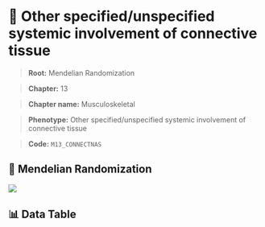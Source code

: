 # 🧪 Other specified/unspecified systemic involvement of connective tissue

> **Root:** Mendelian Randomization

> **Chapter:** 13  

> **Chapter name:** Musculoskeletal

> **Phenotype:** Other specified/unspecified systemic involvement of connective tissue  

> **Code:** `M13_CONNECTNAS`

## 🧬 Mendelian Randomization  

<img src="/MR/Figures/Forward/M13_CONNECTNAS.png"/>

## 📊 Data Table

<CsvTableMRF src="/MR/Data/Forward/M13_CONNECTNAS.csv"/>
